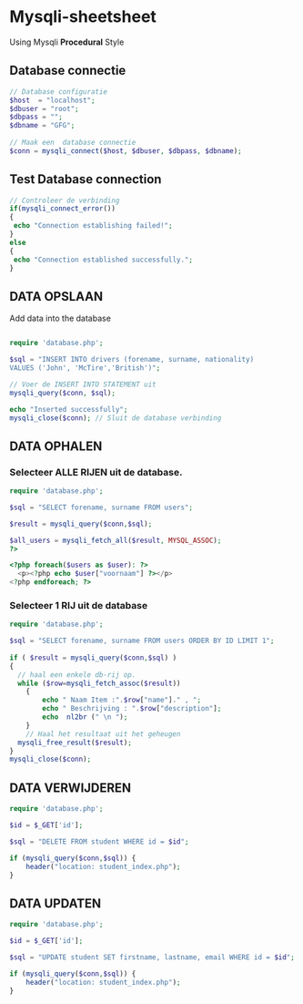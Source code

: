 # Mysqli-sheetsheet

Using Mysqli **Procedural** Style

## Database connectie

```php
// Database configuratie
$host  = "localhost";
$dbuser = "root";
$dbpass = "";
$dbname = "GFG";
 
// Maak een  database connectie
$conn = mysqli_connect($host, $dbuser, $dbpass, $dbname);
```

## Test Database connection

```php
// Controleer de verbinding
if(mysqli_connect_error())
{
 echo "Connection establishing failed!";
}
else
{
 echo "Connection established successfully.";
}
```

## DATA OPSLAAN

Add data into the database

```php

require 'database.php';

$sql = "INSERT INTO drivers (forename, surname, nationality)
VALUES ('John', 'McTire','British')";

// Voer de INSERT INTO STATEMENT uit
mysqli_query($conn, $sql);

echo "Inserted successfully";
mysqli_close($conn); // Sluit de database verbinding

```

## DATA OPHALEN

### Selecteer ALLE RIJEN uit de database.

```php
require 'database.php';

$sql = "SELECT forename, surname FROM users";

$result = mysqli_query($conn,$sql);

$all_users = mysqli_fetch_all($result, MYSQL_ASSOC);
?>

<?php foreach($users as $user): ?>
  <p><?php echo $user["voornaam"] ?></p>
<?php endforeach; ?>
```

### Selecteer 1 RIJ uit de database

```php
require 'database.php';

$sql = "SELECT forename, surname FROM users ORDER BY ID LIMIT 1";
 
if ( $result = mysqli_query($conn,$sql) )
{
  // haal een enkele db-rij op.
  while ($row=mysqli_fetch_assoc($result))
    {
        echo " Naam Item :".$row["name"]." , ";
        echo " Beschrijving : ".$row["description"];
        echo  nl2br (" \n ");
    }
    // Haal het resultaat uit het geheugen
  mysqli_free_result($result);
}
mysqli_close($conn);
```

## DATA VERWIJDEREN

```php
require 'database.php';

$id = $_GET['id'];

$sql = "DELETE FROM student WHERE id = $id";

if (mysqli_query($conn,$sql)) {
    header("location: student_index.php");
}

```

## DATA UPDATEN

```php
require 'database.php';

$id = $_GET['id'];

$sql = "UPDATE student SET firstname, lastname, email WHERE id = $id";

if (mysqli_query($conn,$sql)) {
    header("location: student_index.php");
}

```
